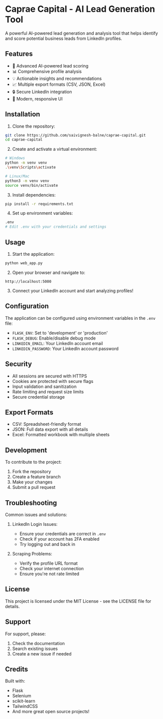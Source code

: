 # Caprae Capital - AI Lead Generation Tool

A powerful AI-powered lead generation and analysis tool that helps identify and score potential business leads from LinkedIn profiles.

## Features

- 🤖 Advanced AI-powered lead scoring
- 📊 Comprehensive profile analysis
- 💡 Actionable insights and recommendations
- 📈 Multiple export formats (CSV, JSON, Excel)
- 🔒 Secure LinkedIn integration
- 🎨 Modern, responsive UI

## Installation

1. Clone the repository:
```bash
git clone https://github.com/saivignesh-balne/caprae-capital.git
cd caprae-capital
```

2. Create and activate a virtual environment:
```bash
# Windows
python -m venv venv
.\venv\Scripts\activate

# Linux/Mac
python3 -m venv venv
source venv/bin/activate
```

3. Install dependencies:
```bash
pip install -r requirements.txt
```

4. Set up environment variables:
```bash
.env
# Edit .env with your credentials and settings
```

## Usage

1. Start the application:
```bash
python web_app.py
```

2. Open your browser and navigate to:
```
http://localhost:5000
```

3. Connect your LinkedIn account and start analyzing profiles!

## Configuration

The application can be configured using environment variables in the `.env` file:

- `FLASK_ENV`: Set to 'development' or 'production'
- `FLASK_DEBUG`: Enable/disable debug mode
- `LINKEDIN_EMAIL`: Your LinkedIn account email
- `LINKEDIN_PASSWORD`: Your LinkedIn account password

## Security

- All sessions are secured with HTTPS
- Cookies are protected with secure flags
- Input validation and sanitization
- Rate limiting and request size limits
- Secure credential storage

## Export Formats

- CSV: Spreadsheet-friendly format
- JSON: Full data export with all details
- Excel: Formatted workbook with multiple sheets

## Development

To contribute to the project:

1. Fork the repository
2. Create a feature branch
3. Make your changes
4. Submit a pull request

## Troubleshooting

Common issues and solutions:

1. LinkedIn Login Issues:
   - Ensure your credentials are correct in `.env`
   - Check if your account has 2FA enabled
   - Try logging out and back in

2. Scraping Problems:
   - Verify the profile URL format
   - Check your internet connection
   - Ensure you're not rate limited

## License

This project is licensed under the MIT License - see the LICENSE file for details.

## Support

For support, please:
1. Check the documentation
2. Search existing issues
3. Create a new issue if needed

## Credits

Built with:
- Flask
- Selenium
- scikit-learn
- TailwindCSS
- And more great open source projects!
